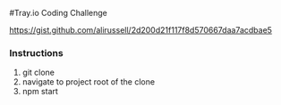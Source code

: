 #Tray.io Coding Challenge

https://gist.github.com/alirussell/2d200d21f117f8d570667daa7acdbae5

### Instructions

1. git clone 
2. navigate to project root of the clone
3. npm start
